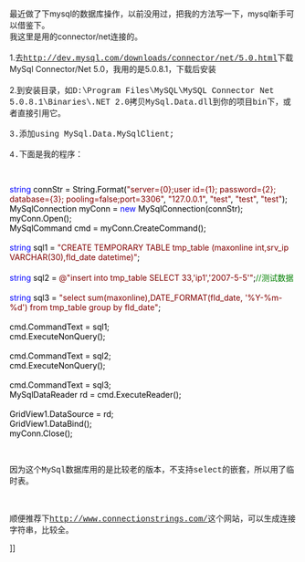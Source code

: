 <p>&nbsp;</p>
<p>最近做了下mysql的数据库操作，以前没用过，把我的方法写一下，mysql新手可以借鉴下。<br />我这里是用的connector/net连接的。<br /><br />1.去<span style="font-family: Courier New;"><a href="http://dev.mysql.com/downloads/connector/net/5.0.html">http://dev.mysql.com/downloads/connector/net/5.0.html</a></span>下载MySql Connector/Net 5.0，我用的是5.0.8.1，下载后安装<br /><br />2.到安装目录，如<span style="font-family: Courier New;">D:\Program Files\MySQL\MySQL Connector Net 5.0.8.1\Binaries\.NET 2.0拷贝<span style="font-family: Courier New;">MySql.Data.dll</span>到你的项目bin下，或者直接引用它。<br /></span><span style="font-family: Courier New;"><br />3.添加using MySql.Data.MySqlClient;<br /><br />4.下面是我的程序：</span></p>
<p><span style="font-family: Courier New;"><br />
<div class="cnblogs_code"><!--<br /><br />Code highlighting produced by Actipro CodeHighlighter (freeware)<br />http://www.CodeHighlighter.com/<br /><br />--><span style="color: #0000FF;">string</span><span style="color: #000000;"> connStr </span><span style="color: #000000;">=</span><span style="color: #000000;"> String.Format(</span><span style="color: #800000;">"</span><span style="color: #800000;">server={0};user id={1}; password={2}; database={3}; pooling=false;port=3306</span><span style="color: #800000;">"</span><span style="color: #000000;">, </span><span style="color: #800000;">"</span><span style="color: #800000;">127.0.0.1</span><span style="color: #800000;">"</span><span style="color: #000000;">, </span><span style="color: #800000;">"</span><span style="color: #800000;">test</span><span style="color: #800000;">"</span><span style="color: #000000;">, </span><span style="color: #800000;">"</span><span style="color: #800000;">test</span><span style="color: #800000;">"</span><span style="color: #000000;">, </span><span style="color: #800000;">"</span><span style="color: #800000;">test</span><span style="color: #800000;">"</span><span style="color: #000000;">);<br />MySqlConnection myConn </span><span style="color: #000000;">=</span><span style="color: #000000;"> </span><span style="color: #0000FF;">new</span><span style="color: #000000;"> MySqlConnection(connStr);<br />myConn.Open();<br />MySqlCommand cmd </span><span style="color: #000000;">=</span><span style="color: #000000;"> myConn.CreateCommand();<br /><br /></span><span style="color: #0000FF;">string</span><span style="color: #000000;"> sql1 </span><span style="color: #000000;">=</span><span style="color: #000000;"> </span><span style="color: #800000;">"</span><span style="color: #800000;">CREATE TEMPORARY TABLE tmp_table (maxonline int,srv_ip VARCHAR(30),fld_date datetime)</span><span style="color: #800000;">"</span><span style="color: #000000;">;<br /><br /></span><span style="color: #0000FF;">string</span><span style="color: #000000;"> sql2 </span><span style="color: #000000;">=</span><span style="color: #000000;"> </span><span style="color: #800000;">@"</span><span style="color: #800000;">insert into tmp_table SELECT 33,'ip1','2007-5-5'</span><span style="color: #800000;">"</span><span style="color: #000000;">;</span><span style="color: #008000;">//</span><span style="color: #008000;">测试数据</span><span style="color: #008000;"><br /></span><span style="color: #000000;"><br /></span><span style="color: #0000FF;">string</span><span style="color: #000000;"> sql3 </span><span style="color: #000000;">=</span><span style="color: #000000;"> </span><span style="color: #800000;">"</span><span style="color: #800000;">select sum(maxonline),DATE_FORMAT(fld_date, '%Y-%m-%d') from tmp_table group by fld_date</span><span style="color: #800000;">"</span><span style="color: #000000;">;<br /><br />cmd.CommandText </span><span style="color: #000000;">=</span><span style="color: #000000;"> sql1;<br />cmd.ExecuteNonQuery();<br /><br />cmd.CommandText </span><span style="color: #000000;">=</span><span style="color: #000000;"> sql2;<br />cmd.ExecuteNonQuery();<br /><br />cmd.CommandText </span><span style="color: #000000;">=</span><span style="color: #000000;"> sql3;<br />MySqlDataReader rd </span><span style="color: #000000;">=</span><span style="color: #000000;"> cmd.ExecuteReader();<br /><br />GridView1.DataSource </span><span style="color: #000000;">=</span><span style="color: #000000;"> rd;<br />GridView1.DataBind();<br />myConn.Close();</span>
<pre></pre>
</div>
<span style="font-family: Courier New;">
<p><br />因为这个MySql数据库用的是比较老的版本，不支持select的嵌套，所以用了临时表。</p>
</span></span></p>
<p><span style="font-family: 宋体;"><br /><br />顺便推荐下</span><a href="http://www.connectionstrings.com/"><span style="font-family: Courier New;">http://www.connectionstrings.com/</span></a><span style="font-family: 宋体;">这个网站，可以生成连接字符串，比较全。 </span></p>]]